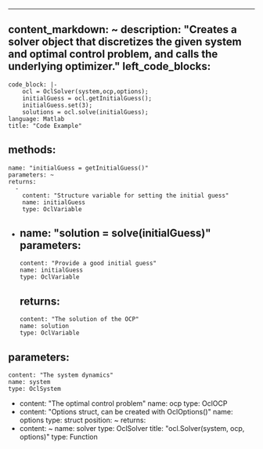 --- 
content_markdown: ~
description: "Creates a solver object that discretizes the given system and optimal control problem, and calls the underlying optimizer."
left_code_blocks: 
  - 
    code_block: |-
        ocl = OclSolver(system,ocp,options);
        initialGuess = ocl.getInitialGuess();
        initialGuess.set(3);
        solutions = ocl.solve(initialGuess);
    language: Matlab
    title: "Code Example"
methods: 
  - 
    name: "initialGuess = getInitialGuess()"
    parameters: ~
    returns: 
      - 
        content: "Structure variable for setting the initial guess"
        name: initialGuess
        type: OclVariable
  - 
    name: "solution = solve(initialGuess)"
    parameters: 
      - 
        content: "Provide a good initial guess"
        name: initialGuess
        type: OclVariable
    returns: 
      - 
        content: "The solution of the OCP"
        name: solution
        type: OclVariable
parameters: 
  - 
    content: "The system dynamics"
    name: system
    type: OclSystem
  - 
    content: "The optimal control problem"
    name: ocp
    type: OclOCP
  - 
    content: "Options struct, can be created with OclOptions()"
    name: options
    type: struct
position: ~
returns: 
  - 
    content: ~
    name: solver
    type: OclSolver
title: "ocl.Solver(system, ocp, options)"
type: Function
